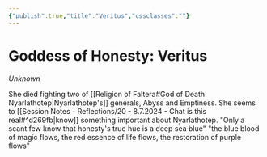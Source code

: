 ```yaml
---
{"publish":true,"title":"Veritus","cssclasses":""}
---
```


# Goddess of Honesty: Veritus
*Unknown*

She died fighting two of [[Religion of Faltera#God of Death Nyarlathotep\|Nyarlathotep's]] generals, Abyss and Emptiness. She seems to [[Session Notes - Reflections/20 - 8.7.2024 - Chat is this real#^d269fb\|know]] something important about Nyarlathotep. 
"Only a scant few know that honesty's true hue is a deep sea blue"
"the blue blood of magic flows, the red essence of life flows, the restoration of purple flows"
